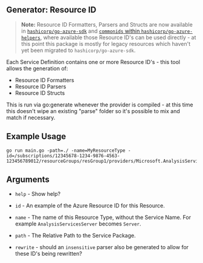 ## Generator: Resource ID

> **Note:** Resource ID Formatters, Parsers and Structs are now available in [`hashicorp/go-azure-sdk`](https://github.com/hashicorp/go-azure-sdk) and [`commonids` within `hashicorp/go-azure-helpers`](https://github.com/hashicorp/go-azure-helpers/tree/main/resourcemanager/commonids), where available those Resource ID's can be used directly - at this point this package is mostly for legacy resources which haven't yet been migrated to `hashicorp/go-azure-sdk`.

Each Service Definition contains one or more Resource ID's - this tool allows the generation of:

* Resource ID Formatters
* Resource ID Parsers
* Resource ID Structs

This is run via go:generate whenever the provider is compiled - at this time this doesn't wipe an existing "parse" folder so it's possible to mix and match if necessary.

## Example Usage

```
go run main.go -path=./ -name=MyResourceType -id=/subscriptions/12345678-1234-9876-4563-123456789012/resourceGroups/resGroup1/providers/Microsoft.AnalysisServices/servers/Server1
```

## Arguments

* `help` - Show help?

* `id` - An example of the Azure Resource ID for this Resource.

* `name` - The name of this Resource Type, without the Service Name. For example `AnalysisServicesServer` becomes `Server`.

* `path` - The Relative Path to the Service Package.

* `rewrite` - should an `insensitive` parser also be generated to allow for these ID's being rewritten?
